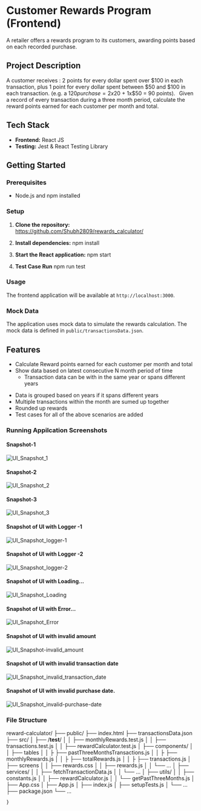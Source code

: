 # Customer Rewards Program (Frontend)

A retailer offers a rewards program to its customers, awarding points based on each recorded purchase.  

## Project Description

A customer receives : 2 points for every dollar spent over $100 in each transaction, plus 1 point for every dollar spent between $50 and $100 in each transaction. 
(e.g. a $120 purchase = 2x$20 + 1x$50 = 90 points). 
  
Given a record of every transaction during a three month period, calculate the reward points earned for each customer per month and total. 


## Tech Stack

- **Frontend:** React JS
- **Testing:** Jest & React Testing Library

## Getting Started

### Prerequisites

- Node.js and npm installed

### Setup

1. **Clone the repository:**    
https://github.com/Shubh2809/rewards_calculator/

2. **Install dependencies:**
   npm install

3. **Start the React application:**
   npm start

4. **Test Case Run**
    npm run test

### Usage

The frontend application will be available at `http://localhost:3000`.

### Mock Data

The application uses mock data to simulate the rewards calculation. The mock data is defined in `public/transactionsData.json`.

## Features

- Calculate Reward points earned for each customer per month and total
- Show data based on latest consecutive N month period of time
  - Transaction data can be with in the same year or spans different years

* Data is grouped based on years if it spans different years
* Multiple transactions within the month are sumed up together
* Rounded up rewards
* Test cases for all of the above scenarios are added


### Running Appilcation Screenshots

#### Snapshot-1
![UI_Snapshot_1](https://github.com/user-attachments/assets/9a8c5c2e-66e7-4858-b775-5e1abdcb0de9)
#### Snapshot-2
![UI_Snapshot_2](https://github.com/user-attachments/assets/055353ee-435a-424e-a014-ff5db42bd787)
#### Snapshot-3
![UI_Snapshot_3](https://github.com/user-attachments/assets/db9adbee-da50-4bef-94e9-871a26a5cf69)


#### Snapshot of UI with Logger -1
![UI_Snapshot_logger-1](https://github.com/user-attachments/assets/63b0834a-82a0-471e-9f64-041df192b47a)
#### Snapshot of UI with Logger -2
![UI_Snapshot_logger-2](https://github.com/user-attachments/assets/8a169f83-d90e-4e27-a294-c0e2f1868df8)

#### Snapshot of UI with Loading...
![UI_Snapshot_Loading](https://github.com/user-attachments/assets/30f927aa-dee0-44de-ab8e-43aab006f556)
#### Snapshot of UI with Error...
![UI_Snapshot_Error](https://github.com/user-attachments/assets/4980e355-19d1-45af-aa0a-76af3ef5679c)
#### Snapshot of UI with invalid amount
![UI_Snapshot-invalid_amount](https://github.com/user-attachments/assets/cf1223ad-6104-4ed9-a629-2e865b1098f9)
#### Snapshot of UI with invalid transaction date
![UI_Snapshot_invalid_transaction_date](https://github.com/user-attachments/assets/8f8ce6fc-9a46-43d3-acfd-a1b6d35aaaab)
#### Snapshot of UI with invalid purchase date.
![UI_Snapshot_invalid-purchase-date](https://github.com/user-attachments/assets/f327b048-7683-433c-ac8c-d11defacbe5c)


### File Structure

reward-calculator/
├── public/
    ├── index.html
    ├── transactionsData.json
├── src/
│   ├── /__test__/
│   │   ├── monthlyRewards.test.js
│   │   ├── transactions.test.js
│   │   ├── rewardCalculator.test.js
│   ├── components/
│   │   ├── tables
│   │   ├    ├── pastThreeMonthsTransactions.js
│   │   ├    ├── monthlyRewards.js
│   │   ├    ├── totalRewards.js
│   │   ├    ├── transactions.js
│   ├── screens
│   │   ├── rewards.css
│   │   ├── rewards.js
│   │   └── ...
│   ├── services/
│   │   ├── fetchTransactionData.js
│   │   └── ...
│   ├── utils/
│   │   ├── constants.js
│   │   ├── rewardCalculator.js
│   │   └── getPastThreeMonths.js
│   ├── App.css
│   ├── App.js
│   ├── index.js
│   ├── setupTests.js
│   └── ...
├── package.json
└── ...
```
}


